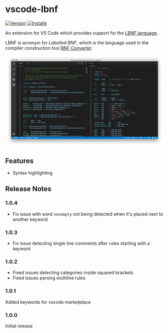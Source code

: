 # vscode-lbnf

[![Version](https://vsmarketplacebadge.apphb.com/version/agurodriguez.vscode-lbnf.svg)](https://marketplace.visualstudio.com/items?itemName=agurodriguez.vscode-lbnf) [![Installs](https://vsmarketplacebadge.apphb.com/installs-short/agurodriguez.vscode-lbnf.svg)](https://marketplace.visualstudio.com/items?itemName=agurodriguez.vscode-lbnf) 

An extension for VS Code which provides support for the [LBNF language](https://github.com/BNFC/bnfc/blob/master/docs/lbnf.rst#appendix-lbnf-specification).

LBNF is acronym for *Labelled BNF*, which is the language used in the compiler construction tool [BNF Converter](https://github.com/BNFC/bnfc).

![](docs/screenshot.png)

## Features

* Syntax highlighting

## Release Notes

### 1.0.4

- Fix issue with word `nonempty` not being detected when it's placed next to another keyword

### 1.0.3

- Fix issue detecting single line comments after rules starting with a keyword

### 1.0.2

- Fixed issues detecting categories inside squared brackets
- Fixed issues parsing multiline rules

### 1.0.1

Added keywords for vscode marketplace

### 1.0.0

Initial release
